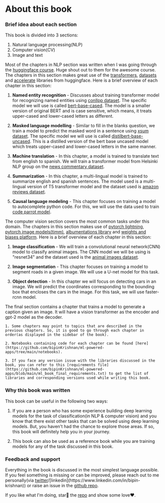 # About this book

### Brief idea about each section

This book is divided into 3 sections:

1. Natural language processing(NLP)
2. Computer vision(CV)
3. Image and text

Most of the chapters in NLP section was written when I was going through the [huggingface course](https://huggingface.co/course/). Huge shout out to them for the awesome course. The chapters in this section makes great use of the [transformers](https://github.com/huggingface/transformers), [datasets](https://github.com/huggingface/datasets) and [accelerate](https://github.com/huggingface/accelerate) libraries from huggingface. Here is a brief overview of each chapter in this section:

1. **Named entity recognition** - Discusses about training transformer model for recognizing named entities using [conllpp dataset](https://huggingface.co/datasets/conllpp). The specific model we will use is called [bert-base-cased](https://huggingface.co/bert-base-cased). The model is a smaller version of original BERT and is case sensitive, which means, it treats upper-cased and lower-cased letters as different.

2. **Masked language modelling** - Similar to fill in the blanks question, we train a model to predict the masked word in a sentence using [xsum dataset](https://huggingface.co/datasets/xsum). The specific model we will use is called [distilbert-base-uncased](https://huggingface.co/distilbert-base-uncased). This is a distilled version of the bert base uncased model which treats upper-cased and lower-cased letters in the same manner.

3. **Machine translation** - In this chapter, a model is trained to translate text from english to spanish. We will train a transformer model from Helsinki NLP group on the [news commentary dataset](https://huggingface.co/datasets/news_commentary). 

4. **Summarization** - In this chapter, a multi-lingual model is trained to summarize english and spanish sentences. The model used is a multi-lingual version of T5 transformer model and the dataset used is [amazon reviews dataset](https://huggingface.co/datasets/amazon_reviews_multi).

5. **Causal language modeling** - This chapter focuses on training a model to autocomplete python code. For this, we will use the data used to train [code parrot model](https://huggingface.co/lvwerra/codeparrot).

The computer vision section covers the most common tasks under this domain. The chapters in this section makes use of [pytorch lightning](https://github.com/PyTorchLightning/pytorch-lightning), [pytorch image models(timm)](https://github.com/rwightman/pytorch-image-models), [albumentations library](https://albumentations.ai/) and [weights and biases platform](https://wandb.ai/). Here is a brief overview of each chapter in this section:

1. **Image classification** - We will train a convolutional neural network(CNN) model to classify animal images. The CNN model we will be using is "resnet34" and the dataset used is the [animal images dataset](https://www.kaggle.com/datasets/lasaljaywardena/animal-images-dataset).

2. **Image segmentation** - This chapter focuses on training a model to segment roads in a given image. We will use a U-net model for this task.

3. **Object detection** - In this chapter we will focus on detecting cars in an image. We will predict the coordinates corresponding to the bounding box that encloses the cars in the image. For this task, we will use faster-rcnn model.

The final section contains a chapter that trains a model to generate a caption given an image. It will have a vision transformer as the encoder and gpt-2 model as the decoder. 

```{note}
1. Some chapters may point to topics that are described in the previous chapters. So, it is good to go through each chapter in order(as displayed in the sidebar of the book).

2. Notebooks containing code for each chapter can be found [here](https://github.com/bipinKrishnan/ml-powered-apps/tree/main/notebooks).

3. If you face any version issue with the libraries discussed in the book, you can refer to this [requirements file](https://github.com/bipinKrishnan/ml-powered-apps/blob/main/ml_book_final_requirements.txt) to get the list of libraries and corresponding versions used while writing this book.
```

### Why this book was written

This book can be useful in the following two ways:

1. If you are a person who has some experience building deep learning models for the task of classification(in NLP & computer vision) and you know that there exist other tasks that can be solved using deep learning models. But, you haven't had the chance to explore those areas. If so, this book will definitely help you in your journey.

2. This book can also be used as a reference book while you are training models for any of the task discussed in this book.

### Feedback and support

Everything in the book is discussed in the most simplest language possible. If you feel something is missing or can be improved, please reach out to me personally(via [twitter](https://twitter.com/bkrish_)/[linkedin](https://www.linkedin.com/in/bipin-krishnan)) or raise an issue in the [github repo](https://github.com/bipinKrishnan/ml-powered-apps/issues).

If you like what I'm doing, star🌟 the [repo](https://github.com/bipinKrishnan/ml-powered-apps) and show some love❤️. 



